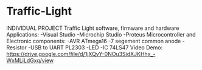 # Traffic-Light
INDIVIDUAL PROJECT
Traffic Light software, firmware and hardware
Applications:
 -Visual Studio
 -Microchip Studio
 -Proteus
Microcontroller and Electronic components:
 -AVR ATmega16
 -7 segement common anode
 -Resistor
 -USB to UART PL2303
 -LED
 -IC 74LS47
Video Demo:
https://drive.google.com/file/d/1jXQvY-0NOu3SidXJKHhx_-WxMLiLdGxq/view

